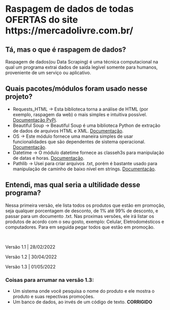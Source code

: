 <h1>Raspagem de dados de todas OFERTAS do site https://mercadolivre.com.br/</h1>

<h2>Tá, mas o que é raspagem de dados?</h2>
<p>Raspagem de dados(ou Data Scraping) é uma técnica computacional na qual um programa extrai dados de saída legível somente para humanos, proveniente de um serviço ou aplicativo.</p>

<h2>Quais pacotes/módulos foram usado nesse projeto?</h2>
<ul>
  <li>Requests_HTML -> Esta biblioteca torna a análise de HTML (por exemplo, raspagem da web) o mais simples e intuitiva possível.
    <a href='https://pypi.org/project/requests-html/'>Documentação PyPi</a>.
  </li>
  <li>Beautiful Soup -> Beautiful Soup é uma biblioteca Python de extração de dados de arquivos HTML e XML.
  <a href='https://www.crummy.com/software/BeautifulSoup/bs4/doc.ptbr/'>Documentação</a>.
  </li>
  <li>OS -> Este módulo fornece uma maneira simples de usar funcionalidades que são dependentes de sistema operacional.
  <a href='https://docs.python.org/pt-br/3/library/os.html'>Documentação</a>.
  </li>
  <li>Datetime -> O módulo datetime fornece as classeh3s para manipulação de datas e horas.
  <a href='https://docs.python.org/pt-br/3/library/datetime.html?highlight=datetime#module-datetime'>Documentação</a>.
  </li>
  <li>Pathlib -> Usei para criar arquivos .txt, porém é bastante usado para manipulação de caminho de baixo nível em strings.
  <a href='https://docs.python.org/pt-br/3/library/pathlib.html?highlight=pathlib#module-pathlib'>Documentação</a>.
  </li>
</ul>

<h2>Entendi, mas qual seria a ultilidade desse programa?</h2>
<p>Nessa primeira versão, ele lista todos os produtos que estão em promoção, seja qualquer porcentagem de desconto, de 1% até 99% de desconto, e passar para um documento .txt. Nas proximas versões, ele irá listar os produtos de acordo com o seu gosto, exemplo: Celular, Eletrodomésticos e computadores. Para em seguida pegar todos que estão em promoção.</p>
<br>
<p>Versão 1.1 | 28/02/2022</p>
<p>Versão 1.2 | 30/04/2022</p>
<p>Versão 1.3 | 01/05/2022</p>
<h3>Coisas para arrumar na versão 1.3:</h3>
<ul>
  <li>Um sistema onde você pesquisa o nome do produto e ele mostra o produto e suas repectivas promoções.</li>
  <li>Um banco de dados, ao invés de um código de texto. <b>CORRIGIDO</b></li>
</ul>
